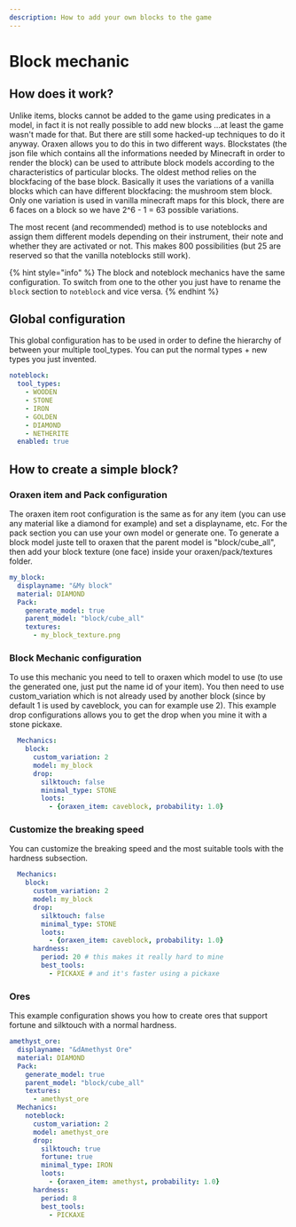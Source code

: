 ```yaml
---
description: How to add your own blocks to the game
---
```


# Block mechanic

## How does it work?

Unlike items, blocks cannot be added to the game using predicates in a model, in fact it is not really possible to add new blocks ...at least the game wasn't made for that. But there are still some hacked-up techniques to do it anyway. Oraxen allows you to do this in two different ways. Blockstates \(the json file which contains all the informations needed by Minecraft in order to render the block\) can be used to attribute block models according to the characteristics of particular blocks. The oldest method  relies on the blockfacing of the base block. Basically it uses the variations of a vanilla blocks which can have different blockfacing: the mushroom stem block. Only one variation is used in vanilla minecraft maps for this block, there are 6 faces on a block so we have 2^6 - 1 = 63 possible variations.

The most recent \(and recommended\) method is to use noteblocks and assign them different models depending on their instrument, their note and whether they are activated or not. This makes 800 possibilities \(but 25 are reserved so that the vanilla noteblocks still work\).

{% hint style="info" %}
The block and noteblock mechanics have the same configuration. To switch from one to the other you just have to rename the `block` section to `noteblock` and vice versa.
{% endhint %}

## Global configuration

This global configuration has to be used in order to define the hierarchy of between your multiple tool\_types. You can put the normal types + new types you just invented.

```yaml
noteblock:
  tool_types:
    - WOODEN
    - STONE
    - IRON
    - GOLDEN
    - DIAMOND
    - NETHERITE
  enabled: true
```

## How to create a simple block?

### Oraxen item and Pack configuration

The oraxen item root configuration is the same as for any item \(you can use any material like a diamond for example\) and set a displayname, etc. For the pack section you can use your own model or generate one. To generate a block model juste tell to oraxen that the parent model  is "block/cube\_all", then add your block texture \(one face\) inside your oraxen/pack/textures folder.

```yaml
my_block:
  displayname: "&My block"
  material: DIAMOND
  Pack:
    generate_model: true
    parent_model: "block/cube_all"
    textures:
      - my_block_texture.png
```

### Block Mechanic configuration

To use this mechanic you need to tell to oraxen which model to use \(to use the generated one, just put the name id of your item\). You then need to use custom\_variation which is not already used by another block \(since by default 1 is used by caveblock, you can for example use 2\). This example drop configurations allows you to get the drop when you mine it with a stone pickaxe.

```yaml
  Mechanics:
    block:
      custom_variation: 2
      model: my_block
      drop:
        silktouch: false 
        minimal_type: STONE
        loots:
          - {oraxen_item: caveblock, probability: 1.0}
```

### Customize the breaking speed

You can customize the breaking speed and the most suitable tools with the hardness subsection.

```yaml
  Mechanics:
    block:
      custom_variation: 2
      model: my_block
      drop:
        silktouch: false 
        minimal_type: STONE
        loots:
          - {oraxen_item: caveblock, probability: 1.0}
      hardness:
        period: 20 # this makes it really hard to mine
        best_tools:
          - PICKAXE # and it's faster using a pickaxe
```

### Ores

This example configuration shows you how to create ores that support fortune and silktouch with a normal hardness.

```yaml
amethyst_ore:
  displayname: "&dAmethyst Ore"
  material: DIAMOND
  Pack:
    generate_model: true
    parent_model: "block/cube_all"
    textures:
      - amethyst_ore
  Mechanics:
    noteblock:
      custom_variation: 2
      model: amethyst_ore
      drop:
        silktouch: true
        fortune: true
        minimal_type: IRON
        loots:
          - {oraxen_item: amethyst, probability: 1.0}
      hardness:
        period: 8
        best_tools:
          - PICKAXE
```


